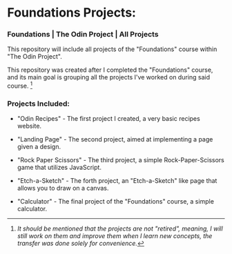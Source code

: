 # Foundations Projects:

### Foundations | The Odin Project | All Projects

This repository will include all projects of the "Foundations" course within "The Odin Project".

This repository was created after I completed the "Foundations" course, and its main goal is grouping all the projects I've worked on during said course. [^1]

### Projects Included:

- "Odin Recipes" - The first project I created, a very basic recipes website.

- "Landing Page" - The second project, aimed at implementing a page given a design.

- "Rock Paper Scissors" - The third project, a simple Rock-Paper-Scissors game that utilizes JavaScript.

- "Etch-a-Sketch" - The forth project, an "Etch-a-Sketch" like page that allows you to draw on a canvas.

- "Calculator" - The final project of the "Foundations" course, a simple calculator.

[^1]: *It should be mentioned that the projects are not "retired", meaning, I will still work on them and improve them when I learn new concepts, the transfer was done solely for convenience.*
